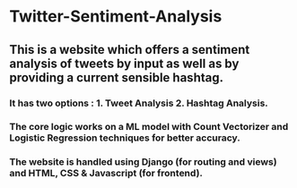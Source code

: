 # Twitter-Sentiment-Analysis

## This is a website which offers a sentiment analysis of tweets by input  as well as by providing a current sensible hashtag.
### It has two options : 1. Tweet Analysis 2. Hashtag Analysis.
### The core logic works on a ML model with Count Vectorizer and Logistic Regression techniques for better accuracy.
### The website is handled using Django (for routing and views) and HTML, CSS & Javascript (for frontend).
